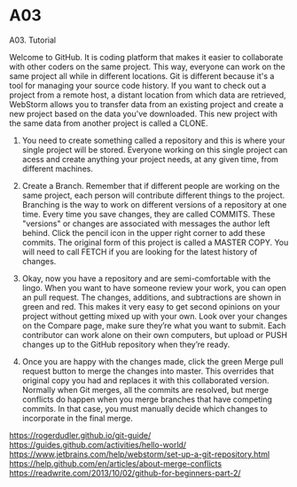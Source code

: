 # A03
A03. Tutorial 

Welcome to GitHub. It is coding platform that makes it easier to collaborate with other coders on the same project. This way, everyone can work on the same project all while in different locations. Git is different because it's a tool for managing your source code history. If you want to check out a project from a remote host, a distant location from which data are retrieved, WebStorm allows you to transfer data from an existing project and create a new project based on the data you've downloaded. This new project with the same data from another project is called a CLONE.

1) You need to create something called a repository and this is where your single project will be stored. Everyone working on this single project can acess and create anything your project needs, at any given time, from different machines. 

2) Create a Branch. Remember that if different people are working on the same project, each person will contribute different things to the project. Branching is the way to work on different versions of a repository at one time. Every time you save changes, they are called COMMITS. These "versions" or changes are associated with messages the author left behind. Click the  pencil icon in the upper right corner to add these commits. The original form of this project is called a MASTER COPY. You will need to call FETCH if you are looking for the latest history of changes.

3) Okay, now you have a repository and are semi-comfortable with the lingo. When you want to  have someone review your work, you can open an pull request. The changes, additions, and subtractions are shown in green and red. This makes it very easy to get second opinions on your project without getting mixed up with your own. Look over your changes on the Compare page, make sure they’re what you want to submit. Each contributor can work alone on their own computers, but upload or PUSH changes up to the GitHub repository when they’re ready. 

4) Once you are happy with the changes made, click the green Merge pull request button to merge the changes into master. This overrides that original copy you had and replaces it with this collaborated version. Normally when Git merges, all the commits are resolved, but merge conflicts do happen when you merge branches that have competing commits. In that case, you must manually  decide which changes to incorporate in the final merge.




https://rogerdudler.github.io/git-guide/
https://guides.github.com/activities/hello-world/
https://www.jetbrains.com/help/webstorm/set-up-a-git-repository.html
https://help.github.com/en/articles/about-merge-conflicts
https://readwrite.com/2013/10/02/github-for-beginners-part-2/
